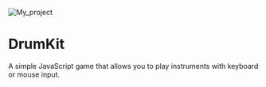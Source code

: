 ![My_project](https://www.dropbox.com/s/3tov1poq5vsdi7i/Untitled%20design.png?raw=1)

# DrumKit
 
A simple JavaScript game that allows you to play instruments with keyboard or mouse input.
